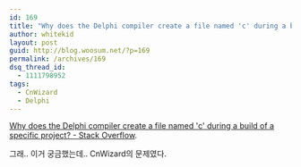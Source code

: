 ```yaml
---
id: 169
title: "Why does the Delphi compiler create a file named 'c' during a build of a specific project? - Stack Overflow"
author: whitekid
layout: post
guid: http://blog.woosum.net/?p=169
permalink: /archives/169
dsq_thread_id:
  - 1111798952
tags:
  - CnWizard
  - Delphi
---
```

[Why does the Delphi compiler create a file named 'c' during a build of a specific project? - Stack Overflow][1].

그래.. 이거 궁금했는데.. CnWizard의 문제였다.

 [1]: http://stackoverflow.com/questions/3185526/why-does-the-delphi-compiler-create-a-file-named-c-during-a-build-of-a-specific